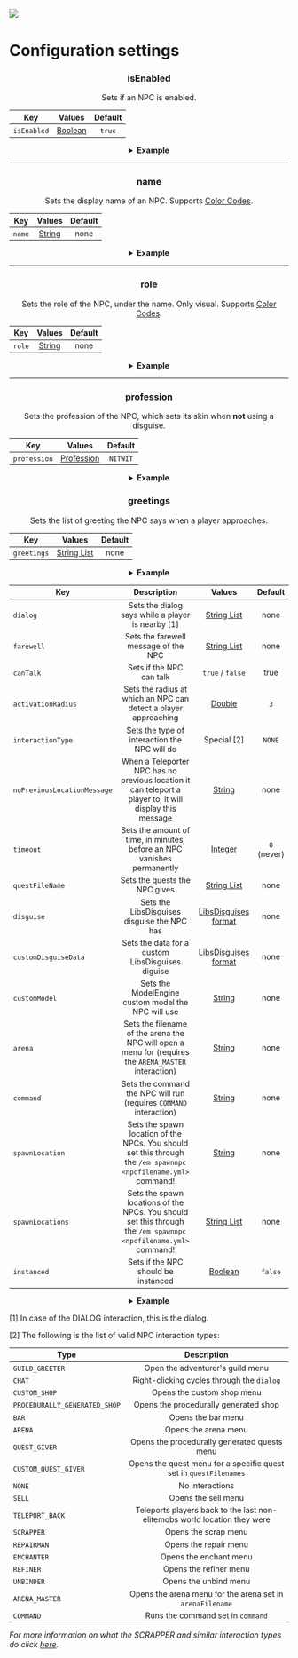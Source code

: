 [![](https://i.imgur.com/LPnSUkK.jpg)](https://magmaguy.com/webapp/webapp.html)

# Configuration settings

<div align="center">

### isEnabled

Sets if an NPC is enabled.

| Key       |       Values        | Default |
|-----------|:-------------------:|:-------:|
| `isEnabled` | [Boolean](#boolean) | `true`  |

<details> 

<summary><b>Example</b></summary>

<div align="left">

```yml
isEnabled: true
```

<div align="center"> rmvltr

![create_events_end_commands.jpg](../../../img/wiki/create_events_end_commands.jpg)

</div>

</div>

</details>

***

### name

Sets the display name of an NPC. Supports [Color Codes](#color_codes).

| Key       |       Values        | Default |
|-----------|:-------------------:|:-------:|
| `name` | [String](#string) |  none   |

<details> 

<summary><b>Example</b></summary>

<div align="left">

```yml
name: "&aEnn Peecee"
```

</div>

</details>

***

### role

Sets the role of the NPC, under the name. Only visual. Supports [Color Codes](#color_codes).

| Key       |       Values        | Default |
|-----------|:-------------------:|:-------:|
| `role` | [String](#string) |  none   |

<details> 

<summary><b>Example</b></summary>

<div align="left">

```yml
role: "&c<Red Fellow>"
```

</div>

</details>

***

### profession

Sets the profession of the NPC, which sets its skin when **not** using a disguise.

| Key       |       Values        | Default |
|-----------|:-------------------:|:-------:|
| `profession` | [Profession](https://hub.spigotmc.org/javadocs/spigot/org/bukkit/entity/Villager.Profession.html) |  `NITWIT`   |

<details> 

<summary><b>Example</b></summary>

<div align="left">

```yml
profession: NITWIT
```

</div>

</details>

### greetings

Sets the list of greeting the NPC says when a player approaches.

| Key       |       Values        | Default |
|-----------|:-------------------:|:-------:|
| `greetings` | [String List](#string_list) |  none   |

<details> 

<summary><b>Example</b></summary>

<div align="left">

```yml
greetings: NITWIT
```

</div>

</details>

</div>


| Key                         |                                                   Description                                                   |                                              Values                                               |   Default   |
|-----------------------------|:---------------------------------------------------------------------------------------------------------------:|:-------------------------------------------------------------------------------------------------:|:-----------:|
| `dialog`                    |                                Sets the dialog says while a player is nearby [1]                                |                                    [String List](#string_list)                                    |    none     |
| `farewell`                  |                                      Sets the farewell message of the NPC                                       |                                    [String List](#string_list)                                    |    none     |
| `canTalk`                   |                                            Sets if the NPC can talk                                             |                                         `true` / `false`                                          |    true     |
| `activationRadius`          |                         Sets the radius at which an NPC can detect a player approaching                         |                                         [Double](#double)                                         |     `3`     |
| `interactionType`           |                                  Sets the type of interaction the NPC will do                                   |                                            Special [2]                                            |   `NONE`    |
| `noPreviousLocationMessage` |    When a Teleporter NPC has no previous location it can teleport a player to, it will display this message     |                                         [String](#string)                                         |    none     |
| `timeout`                   |                     Sets the amount of time, in minutes, before an NPC vanishes permanently                     |                                        [Integer](#integer)                                        | `0` (never) |
| `questFileName`             |                                          Sets the quests the NPC gives                                          |                                    [String List](#string_list)                                    |    none     |
| `disguise`                  |                                   Sets the LibsDisguises disguise the NPC has                                   |                   [LibsDisguises format]($language$/elitemobs/libsdisguises.md)                   |    none     |
| `customDisguiseData`        |                                Sets the data for a custom LibsDisguises diguise                                 |   [LibsDisguises format]($language$elitemobs/libsdisguises.md%2.-generating-the-disguise-data)    |    none     |
| `customModel`               |                               Sets the ModelEngine custom model the NPC will use                                |                                         [String](#string)                                         |    none     |
| `arena`                     |      Sets the filename of the arena the NPC will open a menu for (requires the `ARENA_MASTER` interaction)      |                                         [String](#string)                                         |    none     |
| `command`                   |                       Sets the command the NPC will run (requires `COMMAND` interaction)                        |                                         [String](#string)                                         |    none     |
| `spawnLocation`             | Sets the spawn location of the NPCs. You should set this through the `/em spawnnpc <npcfilename.yml>` command!  |                                         [String](#string)                                         |    none     |
| `spawnLocations`            | Sets the spawn locations of the NPCs. You should set this through the `/em spawnnpc <npcfilename.yml>` command! |                                    [String List](#string_list)                                    |    none     |
| `instanced`                 |                                       Sets if the NPC should be instanced                                       |                                        [Boolean](#boolean)                                        |   `false`   |

<details> 

<summary align="center"><b>Example</b></summary>

<div align="left">

```yml
isEnabled: true
name: "&cRed Rubin"
role: "&a<Generic NPC>"
profession: NITWIT
greetings:
  - Hiya!
  - Hello!
dialog:
  - Great conversation!
  - Pleasure talking with you!
farewell:
  - Goodbye!
  - Laters!
canTalk: true
activationRadius: 4
interactionType: CHAT
timeout: 0
questFileName: 
- my_quest.yml #npc interactionType must be set to CUSTOM_QUEST_GIVER
disguise: SKELETON
customDisguiseData: #used when a custom libsdisguise is being set
customModel: MODEL_ONE
arena: my_arena.yml #npc interactionType must be set to ARENA_MASTER
command: /say Hello World! #npc interactionType must be set to COMMAND
spawnLocation: my_world,584,55,127,90,10 #remember that NPCs use pitch and yaw to set where they are looking at. this is also automatically set when running the /em spawnnpc <npcfilename.yml> command, so make sure you pose where you want the NPC to be facing when running the command.
```

<div align="center">

![create_boss_mounted.jpg](../../../img/wiki/create_npc_npc.jpg)

</div>

</div>

</details>

[1] In case of the DIALOG interaction, this is the dialog.

[2] The following is the list of valid NPC interaction types:

| Type                          |                                Description                                |
|-------------------------------|:-------------------------------------------------------------------------:|
| `GUILD_GREETER`               |                     Open the adventurer's guild menu                      |
| `CHAT`                        |                Right-clicking cycles through the `dialog`                 |
| `CUSTOM_SHOP`                 |                        Opens the custom shop menu                         |
| `PROCEDURALLY_GENERATED_SHOP` |                   Opens the procedurally generated shop                   |
| `BAR`                         |                            Opens the bar menu                             |
| `ARENA`                       |                           Opens the arena menu                            |
| `QUEST_GIVER`                 |               Opens the procedurally generated quests menu                |
| `CUSTOM_QUEST_GIVER`          |     Opens the quest menu for a specific quest set in `questFilenames`     |
| `NONE`                        |                              No interactions                              |
| `SELL`                        |                            Opens the sell menu                            |
| `TELEPORT_BACK`               | Teleports players back to the last non-elitemobs world location they were |
| `SCRAPPER`                    |                           Opens the scrap menu                            |
| `REPAIRMAN`                   |                           Opens the repair menu                           |
| `ENCHANTER`                   |                          Opens the enchant menu                           |
| `REFINER`                     |                          Opens the refiner menu                           |
| `UNBINDER`                    |                           Opens the unbind menu                           |
| `ARENA_MASTER`                |         Opens the arena menu for the arena set in `arenaFilename`         |
| `COMMAND`                     |                     Runs the command set in `command`                     |

*For more information on what the SCRAPPER and similar interaction types do click [here]($language$/elitemobs/item_upgrade_system.md).*